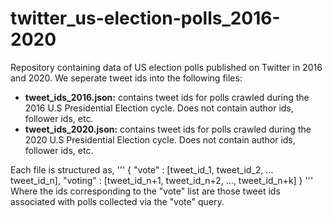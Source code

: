 # twitter_us-election-polls_2016-2020
Repository containing data of US election polls published on Twitter in 2016 and 2020. We seperate tweet ids into the following files:
- **tweet_ids_2016.json:** contains tweet ids for polls crawled during the 2016 U.S Presidential Election cycle. Does not contain author ids, follower ids, etc. 
- **tweet_ids_2020.json:** contains tweet ids for polls crawled during the 2020 U.S Presidential Election cycle. Does not contain author ids, follower ids, etc. 

Each file is structured as,
'''
{
    "vote" : [tweet_id_1, tweet_id_2, ... tweet_id_n],
    "voting" : [tweet_id_n+1, tweet_id_n+2, ..., tweet_id_n+k] 
}
'''
Where the ids corresponding to the "vote" list are those tweet ids associated with polls collected via the "vote" query. 